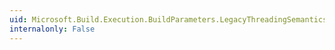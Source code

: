```yaml
---
uid: Microsoft.Build.Execution.BuildParameters.LegacyThreadingSemantics
internalonly: False
---
```

